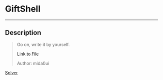 # GiftShell

-------------------------------------

## Description
> Go on, write it by yourself.
> 
> [Link to File](./togive.zip)
>
>
> Author: mida0ui

[Solver](./exploit.py)

